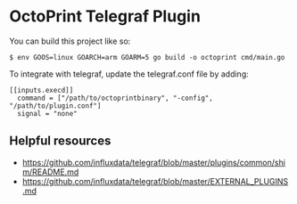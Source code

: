 # OctoPrint Telegraf Plugin

You can build this project like so:

```
$ env GOOS=linux GOARCH=arm GOARM=5 go build -o octoprint cmd/main.go
```

To integrate with telegraf, update the telegraf.conf file by adding:

```
[[inputs.execd]]
  command = ["/path/to/octoprintbinary", "-config", "/path/to/plugin.conf"]
  signal = "none"
```

## Helpful resources

* https://github.com/influxdata/telegraf/blob/master/plugins/common/shim/README.md
* https://github.com/influxdata/telegraf/blob/master/EXTERNAL_PLUGINS.md
